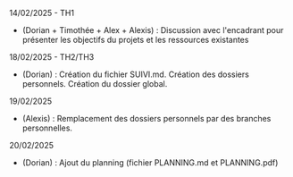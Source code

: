 14/02/2025 - TH1
- (Dorian + Timothée + Alex + Alexis) : Discussion avec l'encadrant pour présenter les objectifs du projets et les ressources existantes

18/02/2025 - TH2/TH3
- (Dorian) : Création du fichier SUIVI.md. Création des dossiers personnels. Création du dossier global.

19/02/2025
- (Alexis) : Remplacement des dossiers personnels par des branches personnelles.

20/02/2025
- (Dorian) : Ajout du planning (fichier PLANNING.md et PLANNING.pdf)